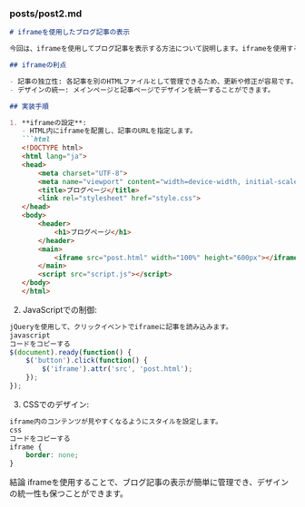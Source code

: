 ### posts/post2.md
```markdown
# iframeを使用したブログ記事の表示

今回は、iframeを使用してブログ記事を表示する方法について説明します。iframeを使用することで、記事を別ページに読み込み、簡単に管理することができます。

## iframeの利点

- 記事の独立性: 各記事を別のHTMLファイルとして管理できるため、更新や修正が容易です。
- デザインの統一: メインページと記事ページでデザインを統一することができます。

## 実装手順

1. **iframeの設定**:
   - HTML内にiframeを配置し、記事のURLを指定します。
   ```html
   <!DOCTYPE html>
   <html lang="ja">
   <head>
       <meta charset="UTF-8">
       <meta name="viewport" content="width=device-width, initial-scale=1.0">
       <title>ブログページ</title>
       <link rel="stylesheet" href="style.css">
   </head>
   <body>
       <header>
           <h1>ブログページ</h1>
       </header>
       <main>
           <iframe src="post.html" width="100%" height="600px"></iframe>
       </main>
       <script src="script.js"></script>
   </body>
   </html>
```
2. JavaScriptでの制御:
```javascript
jQueryを使用して、クリックイベントでiframeに記事を読み込みます。
javascript
コードをコピーする
$(document).ready(function() {
    $('button').click(function() {
        $('iframe').attr('src', 'post.html');
    });
});
```
3. CSSでのデザイン:
```css
iframe内のコンテンツが見やすくなるようにスタイルを設定します。
css
コードをコピーする
iframe {
    border: none;
}
```
結論
iframeを使用することで、ブログ記事の表示が簡単に管理でき、デザインの統一性も保つことができます。
